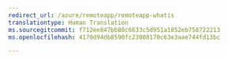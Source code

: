 ```yaml
---
redirect_url: /azure/remoteapp/remoteapp-whatis
translationtype: Human Translation
ms.sourcegitcommit: f712ee847bb88c6633c5d951a1852eb758722213
ms.openlocfilehash: 4170d94db8590fc23008170c63e3aae744fd13bc

---
```




<!--HONumber=Nov16_HO4-->


